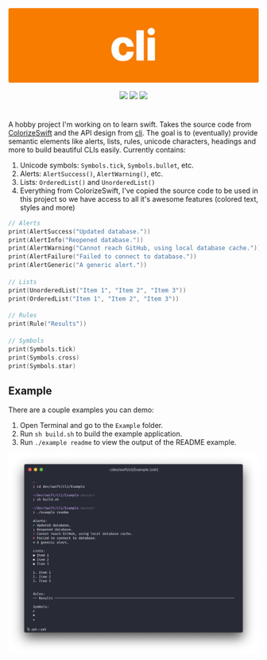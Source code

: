 ![](Assets/cli.png)

<!-- badges: start -->
<p align="center">
  <a href="https://travis-ci.org/tylurp/cli"><img src="https://travis-ci.org/tylurp/cli.svg?branch=master" /></a>
  <a href="https://codecov.io/gh/tyluRp/cli"><img src="https://codecov.io/gh/tyluRp/cli/branch/master/graph/badge.svg" /></a>
  <a href="https://github.com/tyluRp/cli/blob/master/LICENSE"><img src="https://img.shields.io/badge/license-MIT-blue.svg" /></a>
</p>
<!-- badges: end -->

#

A hobby project I'm working on to learn swift. Takes the source code from 
[ColorizeSwift](https://github.com/mtynior/ColorizeSwift) and the API design from 
[cli](https://github.com/r-lib/cli). The goal is to (eventually) provide semantic elements like 
alerts, lists, rules, unicode characters, headings and more to build beautiful CLIs easily. 
Currently contains:

1. Unicode symbols: `Symbols.tick`, `Symbols.bullet`, etc.
2. Alerts: `AlertSuccess()`, `AlertWarning()`, etc.
3. Lists: `OrderedList()` and  `UnorderedList()`
4. Everything from ColorizeSwift, I've copied the source code to be used in this project so we 
have access to all it's awesome features (colored text, styles and more)

```swift
// Alerts
print(AlertSuccess("Updated database."))
print(AlertInfo("Reopened database."))
print(AlertWarning("Cannot reach GitHub, using local database cache."))
print(AlertFailure("Failed to connect to database."))
print(AlertGeneric("A generic alert."))

// Lists
print(UnorderedList("Item 1", "Item 2", "Item 3"))
print(OrderedList("Item 1", "Item 2", "Item 3"))

// Rules
print(Rule("Results"))

// Symbols
print(Symbols.tick)
print(Symbols.cross)
print(Symbols.star)
```

## Example

There are a couple examples you can demo:

1. Open Terminal and go to the `Example` folder.
2. Run `sh build.sh` to build the example application.
3. Run `./example readme` to view the output of the README example.

![](Assets/readme_example.png)
